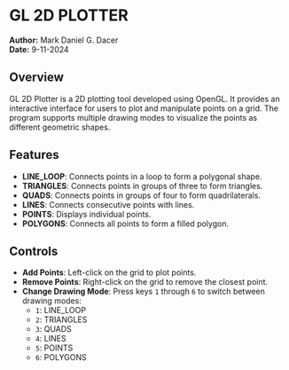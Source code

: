 # GL 2D PLOTTER

**Author:** Mark Daniel G. Dacer  
**Date:** 9-11-2024

## Overview

GL 2D Plotter is a 2D plotting tool developed using OpenGL. It provides an interactive interface for users to plot and manipulate points on a grid. The program supports multiple drawing modes to visualize the points as different geometric shapes.

## Features

- **LINE_LOOP**: Connects points in a loop to form a polygonal shape.
- **TRIANGLES**: Connects points in groups of three to form triangles.
- **QUADS**: Connects points in groups of four to form quadrilaterals.
- **LINES**: Connects consecutive points with lines.
- **POINTS**: Displays individual points.
- **POLYGONS**: Connects all points to form a filled polygon.

## Controls

- **Add Points**: Left-click on the grid to plot points.
- **Remove Points**: Right-click on the grid to remove the closest point.
- **Change Drawing Mode**: Press keys `1` through `6` to switch between drawing modes:
  - `1`: LINE_LOOP
  - `2`: TRIANGLES
  - `3`: QUADS
  - `4`: LINES
  - `5`: POINTS
  - `6`: POLYGONS

